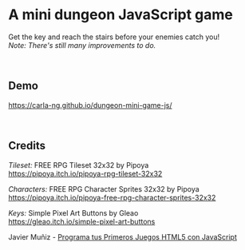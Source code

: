 # A mini dungeon JavaScript game
Get the key and reach the stairs before your enemies catch you!
<br/>
*Note: There's still many improvements to do.*

<br/>

## Demo
https://carla-ng.github.io/dungeon-mini-game-js/

<br/>

## Credits
*Tileset:* FREE RPG Tileset 32x32 by Pipoya
<br/>
https://pipoya.itch.io/pipoya-rpg-tileset-32x32
<br/>

*Characters:* FREE RPG Character Sprites 32x32 by Pipoya
<br/>
https://pipoya.itch.io/pipoya-free-rpg-character-sprites-32x32

*Keys:* Simple Pixel Art Buttons by Gleao
<br/>
https://gleao.itch.io/simple-pixel-art-buttons

Javier Muñiz - [Programa tus Primeros Juegos HTML5 con JavaScript](https://www.udemy.com/course/programa-tus-primeros-juegos-html5-con-javascript/)
